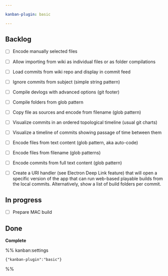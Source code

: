 ```yaml
---

kanban-plugin: basic

---
```


## Backlog

- [ ] Encode manually selected files
- [ ] Allow importing from wiki as individual files or as folder compilations
- [ ] Load commits from wiki repo and display in commit feed
- [ ] Ignore commits from subject (simple string pattern)
- [ ] Compile devlogs with advanced options (git footer)
- [ ] Compile folders from glob pattern
- [ ] Copy file as sources and encode from filename (glob pattern)
- [ ] Visualize commits in an ordered  topological timeline (usual git charts)
- [ ] Visualize a timeline of commits showing passage of time between them
- [ ] Encode files from text content (glob pattern, aka auto-code)
- [ ] Encode files from filename (glob patterns)
- [ ] Encode commits from full text content (glob pattern)
- [ ] Create a URI handler (see Electron Deep Link feature) that will open a specific version of the app that can run web-based playable builds from the local commits. Alternatively, show a list of build folders per commit.


## In progress

- [ ] Prepare MAC build


## Done

**Complete**




%% kanban:settings
```
{"kanban-plugin":"basic"}
```
%%